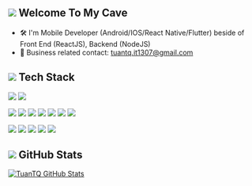 ## ![](https://mario.wiki.gallery/images/6/66/DK64_Yellow_Banana.gif) Welcome To My Cave 

- 🛠 I'm Mobile Developer (Android/IOS/React Native/Flutter) beside of Front End (ReactJS), Backend (NodeJS)
- 📧 Business related contact: tuantq.it1307@gmail.com

## ![](https://mario.wiki.gallery/images/2/25/DK64_Purple_Banana.gif) Tech Stack
![](https://img.shields.io/badge/OS-Mac-informational?style=flat&logo=apple&logoColor=white&color=blueviolet)
![](https://img.shields.io/badge/OS-Windows-informational?style=flat&logo=windows&logoColor=white&color=blueviolet)

![](https://img.shields.io/badge/Code-HTML5-informational?style=flat&logo=html5&logoColor=white&color=blueviolet)
![](https://img.shields.io/badge/Code-CSS3-informational?style=flat&logo=css3&logoColor=white&color=blueviolet)
![](https://img.shields.io/badge/Code-Koltin-informational?style=flat&logo=kotlin&logoColor=white&color=blueviolet)
![](https://img.shields.io/badge/Code-JavaScript-informational?style=flat&logo=javascript&logoColor=white&color=blueviolet)
![](https://img.shields.io/badge/Code-TypeScript-informational?style=flat&logo=typescript&logoColor=white&color=blueviolet)
![](https://img.shields.io/badge/Code-Java-informational?style=flat&logo=java&logoColor=white&color=blueviolet)
![](https://img.shields.io/badge/Code-NodeJS-informational?style=flat&logo=nodejs&logoColor=white&color=blueviolet)

![](https://img.shields.io/badge/Shell-Bash-informational?style=flat&logo=gnu-bash&logoColor=white&color=blueviolet)
![](https://img.shields.io/badge/Git-Git-informational?style=flat&logo=git&logoColor=white&color=blueviolet)
![](https://img.shields.io/badge/GitHub-GitHub-informational?style=flat&logo=github&logoColor=white&color=blueviolet)
![](https://img.shields.io/badge/IDE-VSCode-informational?style=flat&logo=visualstudiocode&logoColor=white&color=blueviolet)
![](https://img.shields.io/badge/IDE-AndroidStudio-informational?style=flat&logo=androidstudio&logoColor=white&color=blueviolet)

## ![](https://mario.wiki.gallery/images/0/00/DK64_Blue_Banana.gif) GitHub Stats 

<a href="https://github.com/">
  <img align="center" src="https://github-readme-stats.vercel.app/api?username=taulantxhakli&show_icons=true&line_height=27&count_private=true&title_color=ffffff&text_color=c9cacc&icon_color=blueviolet&bg_color=1d1f21" alt="TuanTQ  GitHub Stats" />
</a>
